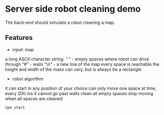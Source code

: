 # Server side robot cleaning demo

The back-end should simulate a robot cleaning a map.

## Features
- input: map

a long ASCII character string:
“ “ - empty spaces where robot can drive through
“#” - walls
“\n” - a new line of the map
every space is reachable
the height and width of the maze can vary, but is always be a rectangle

- robot algorithm

it can start in any position of your choice
can only move one space at time, every 200 ms
it cannot go past walls
clean all empty spaces
stop moving when all spaces are cleaned

```sh
npm start
```
